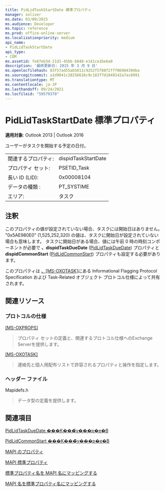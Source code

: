```yaml
---
title: PidLidTaskStartDate 標準プロパティ
manager: soliver
ms.date: 03/09/2015
ms.audience: Developer
ms.topic: reference
ms.prod: office-online-server
ms.localizationpriority: medium
api_name:
- PidLidTaskStartDate
api_type:
- COM
ms.assetid: fe87eb3d-21d1-45bb-b848-e141ce1be6a0
description: '最終更新日: 2015 年 3 月 9 日'
ms.openlocfilehash: 83f57ad55ab5011c9252f5f88f2fff06984394ba
ms.sourcegitcommit: a1d9041c20256616c9c183f7d1049142a7ac6991
ms.translationtype: MT
ms.contentlocale: ja-JP
ms.lasthandoff: 09/24/2021
ms.locfileid: "59579370"
---
```

# <a name="pidlidtaskstartdate-canonical-property"></a>PidLidTaskStartDate 標準プロパティ

  
  
**適用対象**: Outlook 2013 | Outlook 2016 
  
ユーザーがタスクを開始する予定の日付。
  
|||
|:-----|:-----|
|関連するプロパティ:  <br/> |dispidTaskStartDate  <br/> |
|プロパティ セット:  <br/> |PSETID_Task  <br/> |
|長い ID (LID):  <br/> |0x00008104  <br/> |
|データの種類 :   <br/> |PT_SYSTIME  <br/> |
|エリア:  <br/> |タスク  <br/> |
   
## <a name="remarks"></a>注釈

このプロパティの値が設定されていない場合、タスクには開始日はありません。 "0x5AE980E0" (1,525,252,320) の値は、タスクに開始日が設定されていない場合も意味します。 タスクに開始日がある場合、値には午前 0 時の時刻コンポーネントが必要で **、dispidTaskDueDate** ([PidLidTaskDueDate](pidlidtaskduedate-canonical-property.md)) プロパティと **dispidCommonStart** ([PidLidCommonStart](pidlidcommonstart-canonical-property.md)) プロパティも設定する必要があります。
  
このプロパティは [、[MS-OXOTASK]](https://msdn.microsoft.com/library/55600ec0-6195-4730-8436-59c7931ef27e%28Office.15%29.aspx)にある Informational Flagging Protocol Specification および Task-Related オブジェクト プロトコル仕様によって共有されます。
  
## <a name="related-resources"></a>関連リソース

### <a name="protocol-specifications"></a>プロトコルの仕様

[[MS-OXPROPS]](https://msdn.microsoft.com/library/f6ab1613-aefe-447d-a49c-18217230b148%28Office.15%29.aspx)
  
> プロパティ セットの定義と、関連するプロトコル仕様へのExchange Serverを提供します。
    
[[MS-OXOTASK]](https://msdn.microsoft.com/library/55600ec0-6195-4730-8436-59c7931ef27e%28Office.15%29.aspx)
  
> 連絡先と個人用配布リストで許容されるプロパティと操作を指定します。
    
### <a name="header-files"></a>ヘッダー ファイル

Mapidefs.h
  
> データ型の定義を提供します。
    
## <a name="see-also"></a>関連項目



[PidLidTaskDueDate ���K���̃v���p�e�B](pidlidtaskduedate-canonical-property.md)
  
[PidLidCommonStart ���K���̃v���p�e�B](pidlidcommonstart-canonical-property.md)


[MAPI のプロパティ](mapi-properties.md)
  
[MAPI 標準プロパティ](mapi-canonical-properties.md)
  
[標準プロパティ名を MAPI 名にマッピングする](mapping-canonical-property-names-to-mapi-names.md)
  
[MAPI 名を標準プロパティ名にマッピングする](mapping-mapi-names-to-canonical-property-names.md)

